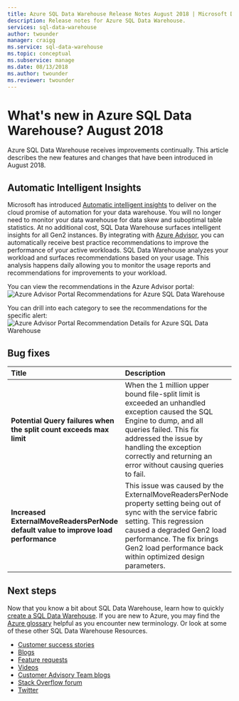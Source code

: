 ```yaml
---
title: Azure SQL Data Warehouse Release Notes August 2018 | Microsoft Docs
description: Release notes for Azure SQL Data Warehouse.
services: sql-data-warehouse
author: twounder
manager: craigg
ms.service: sql-data-warehouse
ms.topic: conceptual
ms.subservice: manage
ms.date: 08/13/2018
ms.author: twounder
ms.reviewer: twounder
---
```


# What's new in Azure SQL Data Warehouse? August 2018
Azure SQL Data Warehouse receives improvements continually. This article describes the new features and changes that have been introduced in August 2018.

## Automatic Intelligent Insights
Microsoft has introduced [Automatic intelligent insights](https://azure.microsoft.com/blog/automatic-intelligent-insights-to-optimize-performance-with-sql-data-warehouse/) to deliver on the cloud promise of automation for your data warehouse. You will no longer need to monitor your data warehouse for data skew and suboptimal table statistics. At no additional cost, SQL Data Warehouse surfaces intelligent insights for all Gen2 instances. By integrating with [Azure Advisor](https://docs.microsoft.com/azure/advisor/advisor-performance-recommendations), you can automatically receive best practice recommendations to improve the performance of your active workloads. SQL Data Warehouse analyzes your workload and surfaces recommendations based on your usage. This analysis happens daily allowing you to monitor the usage reports and recommendations for improvements to your workload.

You can view the recommendations in the Azure Advisor portal:
![Azure Advisor Portal Recommendations for Azure SQL Data Warehouse](https://azurecomcdn.azureedge.net/mediahandler/acomblog/media/Default/blog/4e205b6d-df04-48db-8eec-d591f2592cf4.png)

You can drill into each category to see the recommendations for the specific alert:
![Azure Advisor Portal Recommendation Details for Azure SQL Data Warehouse](https://azurecomcdn.azureedge.net/mediahandler/acomblog/media/Default/blog/3c42426e-6969-46e3-9025-c34c0755a302.png)


## Bug fixes

| Title | Description |
|:---|:---|
| **Potential Query failures when the split count exceeds max limit** |When the 1 million upper bound file-split limit is exceeded an unhandled exception caused the SQL Engine to dump, and all queries failed. This fix addressed the issue by handling the exception correctly and returning an error without causing queries to fail. |
| **Increased ExternalMoveReadersPerNode default value to improve load performance** |This issue was caused by the ExternalMoveReadersPerNode property setting being out of sync with the service fabric setting. This regression caused a degraded Gen2 load performance. The fix brings Gen2 load performance back within optimized design parameters.|


## Next steps
Now that you know a bit about SQL Data Warehouse, learn how to quickly [create a SQL Data Warehouse][create a SQL Data Warehouse]. If you are new to Azure, you may find the [Azure glossary][Azure glossary] helpful as you encounter new terminology. Or look at some of these other SQL Data Warehouse Resources.  

* [Customer success stories]
* [Blogs]
* [Feature requests]
* [Videos]
* [Customer Advisory Team blogs]
* [Stack Overflow forum]
* [Twitter]


[Blogs]: https://azure.microsoft.com/blog/tag/azure-sql-data-warehouse/
[Customer Advisory Team blogs]: https://blogs.msdn.microsoft.com/sqlcat/tag/sql-dw/
[Customer success stories]: https://azure.microsoft.com/case-studies/?service=sql-data-warehouse
[Feature requests]: https://feedback.azure.com/forums/307516-sql-data-warehouse
[Stack Overflow forum]: http://stackoverflow.com/questions/tagged/azure-sqldw
[Twitter]: https://twitter.com/hashtag/SQLDW
[Videos]: https://azure.microsoft.com/documentation/videos/index/?services=sql-data-warehouse
[create a SQL Data Warehouse]: ./create-data-warehouse-portal.md
[Azure glossary]: ../azure-glossary-cloud-terminology.md
